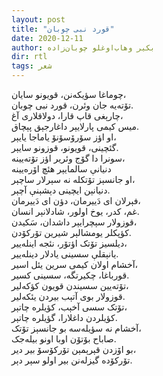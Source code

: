 ```yaml
---
layout: post
title: "قورد نبی چوبان"
date: 2020-12-11
author: بکیر وهاب‌اوغلو چوبان‌زاده
dir: rtl
tags: شعر
---
```


چوماغا سؤیکه‌نن، قویونو سایان،<br/>
تۆته‌یه جان وئرن، قورد نبی چوبان.<br/>
چارېغی قاپ قارا، دولاقلاری آغ،<br/>
میس کیمی پارلایېر داغارجېق پېچاق.<br/>
او اؤز سۆرۆسۆنۆ یاماجا یایېر،<br/>
گئچینی، قویونو، قوزونو سایېر.<br/>
سونرا دا گۆج وئریر اؤز تۆته‌یینه،<br/>
دنیانې سالمایېر هئچ اۆره‌یینه<br/>
او جانسېز تۆتکله نه سېرلار ساچېر،<br/>
دنیانېن ایچینی دېشېنې آچېر.<br/>
فېرلان ای دَییرمان، دؤن ای دَییرمان،<br/>
غم، کدر، یوخ اولور، شادلانېر انسان.<br/>
قوزولار سېچرایېر داشدان، سَکیدن،<br/>
کؤپکلر یومشالېر شیرین تۆرکۆدن.<br/>
دیلسیز تۆتک اؤتۆر، نئجه اینله‌ییر،<br/>
یانېقلې سسینی یادلار دینله‌ییر.<br/>
آخشام اولان کیمی سرین یئل اسیر،<br/>
قورباغا، چکیرتگه، سسینی کسیر.<br/>
تۆته‌یین سسیندن قویون کؤکه‌لیر،<br/>
قوزولار بوی آتېب بیردن یئکه‌لیر.<br/>
تۆتک سسی آخېب، کؤیلره چاتېر،<br/>
کؤیلردن داغلارا، گؤیلره چاتېر.<br/>
آخشام نه سؤیله‌سه بو جانسېز تۆتک،<br/>
صاباح بۆتۆن اوبا اونو بیله‌جک.<br/>
بو اۆزدن قېرېمېن تۆرکۆسۆ بیر دیر،<br/>
تۆرکۆده گیزله‌نن بیر اولو سېر دېر.















